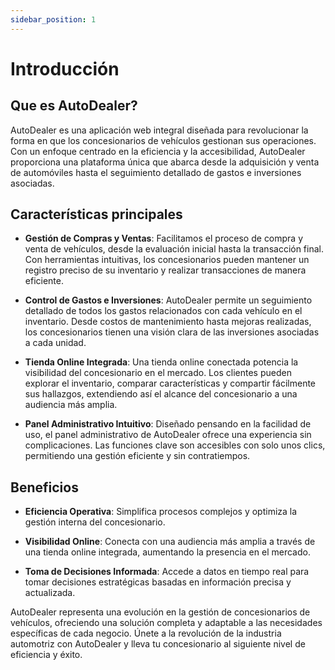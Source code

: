 ```yaml
---
sidebar_position: 1
---
```


# Introducción

## Que es AutoDealer?

AutoDealer es una aplicación web integral diseñada para revolucionar la forma en que los concesionarios de vehículos gestionan sus operaciones. Con un enfoque centrado en la eficiencia y la accesibilidad, AutoDealer proporciona una plataforma única que abarca desde la adquisición y venta de automóviles hasta el seguimiento detallado de gastos e inversiones asociadas.

## Características principales

* **Gestión de Compras y Ventas**: Facilitamos el proceso de compra y venta de vehículos, desde la evaluación inicial hasta la transacción final. Con herramientas intuitivas, los concesionarios pueden mantener un registro preciso de su inventario y realizar transacciones de manera eficiente.

* **Control de Gastos e Inversiones**: AutoDealer permite un seguimiento detallado de todos los gastos relacionados con cada vehículo en el inventario. Desde costos de mantenimiento hasta mejoras realizadas, los concesionarios tienen una visión clara de las inversiones asociadas a cada unidad.

* **Tienda Online Integrada**: Una tienda online conectada potencia la visibilidad del concesionario en el mercado. Los clientes pueden explorar el inventario, comparar características y compartir fácilmente sus hallazgos, extendiendo así el alcance del concesionario a una audiencia más amplia.

* **Panel Administrativo Intuitivo**: Diseñado pensando en la facilidad de uso, el panel administrativo de AutoDealer ofrece una experiencia sin complicaciones. Las funciones clave son accesibles con solo unos clics, permitiendo una gestión eficiente y sin contratiempos.


## Beneficios

* **Eficiencia Operativa**: Simplifica procesos complejos y optimiza la gestión interna del concesionario.

* **Visibilidad Online**: Conecta con una audiencia más amplia a través de una tienda online integrada, aumentando la presencia en el mercado.

* **Toma de Decisiones Informada**: Accede a datos en tiempo real para tomar decisiones estratégicas basadas en información precisa y actualizada.

AutoDealer representa una evolución en la gestión de concesionarios de vehículos, ofreciendo una solución completa y adaptable a las necesidades específicas de cada negocio. Únete a la revolución de la industria automotriz con AutoDealer y lleva tu concesionario al siguiente nivel de eficiencia y éxito.






